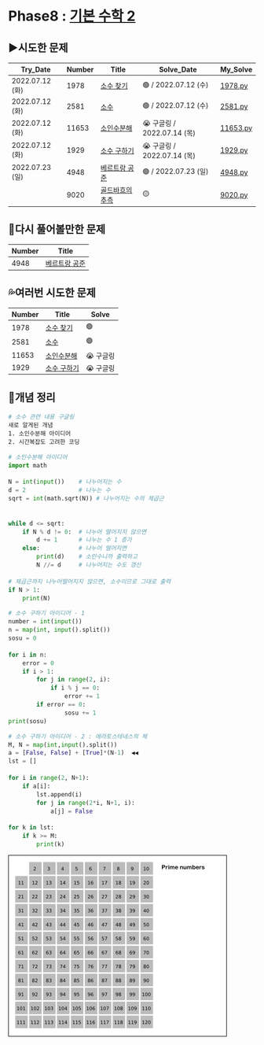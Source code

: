 # Phase8 : [기본 수학 2](https://www.acmicpc.net/step/10)



## ▶️시도한 문제

| Try_Date        | Number | Title                                                   | Solve_Date                 | My_Solve               |
| --------------- | ------ | ------------------------------------------------------- | -------------------------- | ---------------------- |
| 2022.07.12 (화) | 1978   | [소수 찾기](https://www.acmicpc.net/problem/1978)       | 🟢 / 2022.07.12 (수)        | [1978.py](./1978.py)   |
| 2022.07.12 (화) | 2581   | [소수](https://www.acmicpc.net/problem/2581)            | 🟢 / 2022.07.12 (수)        | [2581.py](./2581.py)   |
| 2022.07.12 (화) | 11653  | [소인수분해](https://www.acmicpc.net/problem/11653)     | 😭 구글링 / 2022.07.14 (목) | [11653.py](./11653.py) |
| 2022.07.12 (화) | 1929   | [소수 구하기](https://www.acmicpc.net/problem/1929)     | 😭 구글링 / 2022.07.14 (목) | [1929.py](./1929.py)   |
| 2022.07.23 (일) | 4948   | [베르트랑 공준](https://www.acmicpc.net/problem/4948)   | 🟢 / 2022.07.23 (일)        | [4948.py](./4948.py)   |
|                 | 9020   | [골드바흐의 추측](https://www.acmicpc.net/problem/9020) | 🟡                          | [9020.py](./9020.py)   |



## 💫다시 풀어볼만한 문제

| Number | Title                                                 |
| ------ | ----------------------------------------------------- |
| 4948   | [베르트랑 공준](https://www.acmicpc.net/problem/4948) |



## 💦여러번 시도한 문제

| Number | Title                                               | Solve    |
| ------ | --------------------------------------------------- | -------- |
| 1978   | [소수 찾기](https://www.acmicpc.net/problem/1978)   | 🟢        |
| 2581   | [소수](https://www.acmicpc.net/problem/2581)        | 🟢        |
| 11653  | [소인수분해](https://www.acmicpc.net/problem/11653) | 😭 구글링 |
| 1929   | [소수 구하기](https://www.acmicpc.net/problem/1929) | 😭 구글링 |



## 📑개념 정리 

```bash
# 소수 관련 내용 구글링
새로 알게된 개념
1. 소인수분해 아이디어
2. 시간복잡도 고려한 코딩
```

```python
# 소인수분해 아이디어
import math

N = int(input())    # 나누어지는 수
d = 2               # 나누는 수
sqrt = int(math.sqrt(N)) # 나누어지는 수의 제곱근


while d <= sqrt:
    if N % d != 0:  # 나누어 떨어지지 않으면
        d += 1      # 나누는 수 1 증가
    else:           # 나누어 떨어지면
        print(d)    # 소인수니까 출력하고
        N //= d     # 나누어지는 수도 갱신

# 제곱근까지 나누어떨어지지 않으면, 소수이므로 그대로 출력
if N > 1:
    print(N)
```

```python
# 소수 구하기 아이디어 - 1
number = int(input())
n = map(int, input().split())
sosu = 0

for i in n:
    error = 0 
    if i > 1:
        for j in range(2, i):
            if i % j == 0:
                error += 1
        if error == 0:
                sosu += 1
print(sosu)
```

```python
# 소수 구하기 아이디어 - 2 : 에라토스테네스의 체
M, N = map(int,input().split())
a = [False, False] + [True]*(N-1)  ◀️◀️
lst = []

for i in range(2, N+1):
    if a[i]:
        lst.append(i)
        for j in range(2*i, N+1, i):
            a[j] = False

for k in lst:
    if k >= M:
        print(k)
```

![Sieve_of_Eratosthenes_animation](README.assets/Sieve_of_Eratosthenes_animation.gif)
